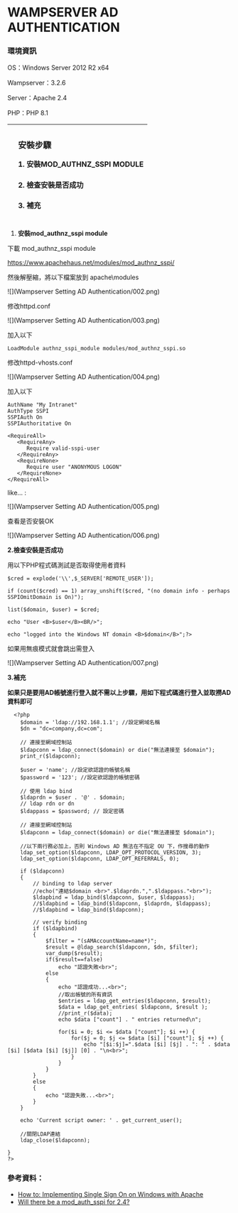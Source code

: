 <h1>WAMPSERVER AD AUTHENTICATION</h1>
<p><h3>環境資訊</h3></p>
<p>OS：Windows Server 2012 R2 x64</p>
<p>Wampserver：3.2.6</p>
<p>Server：Apache 2.4</p>
<p>PHP：PHP 8.1</p>


||<p><h3>安裝步驟</h3></p><p>1. 安裝MOD_AUTHNZ_SSPI MODULE</p><p><h4>2. 檢查安裝是否成功</h4></p><p><h4>3. 補充</h4></p>|
| :-: | :- |



1. **安裝mod_authnz_sspi module**

下載 mod_authnz_sspi module

<https://www.apachehaus.net/modules/mod_authnz_sspi/>

然後解壓縮，將以下檔案放到 apache\modules

![](Wampserver Setting AD Authentication/002.png)

修改httpd.conf 

![](Wampserver Setting AD Authentication/003.png)

加入以下

```
LoadModule authnz_sspi_module modules/mod_authnz_sspi.so
```

修改httpd-vhosts.conf 

![](Wampserver Setting AD Authentication/004.png)

加入以下    
```
AuthName "My Intranet"
AuthType SSPI
SSPIAuth On
SSPIAuthoritative On

<RequireAll>
   <RequireAny>
      Require valid-sspi-user
   </RequireAny>
   <RequireNone>
      Require user "ANONYMOUS LOGON"
   </RequireNone>
</RequireAll>
```

like… :

![](Wampserver Setting AD Authentication/005.png)

查看是否安裝OK

![](Wampserver Setting AD Authentication/006.png)

**2.檢查安裝是否成功**

用以下PHP程式碼測試是否取得使用者資料

```
$cred = explode('\\',$_SERVER['REMOTE_USER']);

if (count($cred) == 1) array_unshift($cred, "(no domain info - perhaps SSPIOmitDomain is On)");

list($domain, $user) = $cred;

echo "User <B>$user</B><BR/>";

echo "logged into the Windows NT domain <B>$domain</B>";?>
```

如果用無痕模式就會跳出需登入

![](Wampserver Setting AD Authentication/007.png)

**3.補充**

**如果只是要用AD帳號進行登入就不需以上步驟，用如下程式碼進行登入並取撈AD資料即可**

```
  <?php
    $domain = 'ldap://192.168.1.1'; //設定網域名稱
    $dn = "dc=company,dc=com";
    
    // 連接至網域控制站
    $ldapconn = ldap_connect($domain) or die("無法連接至 $domain");
    print_r($ldapconn);
    
    $user = 'name'; //設定欲認證的帳號名稱
    $password = '123'; //設定欲認證的帳號密碼
    
    // 使用 ldap bind 
    $ldaprdn = $user . '@' . $domain; 
    // ldap rdn or dn 
    $ldappass = $password; // 設定密碼
    
    // 連接至網域控制站
    $ldapconn = ldap_connect($domain) or die("無法連接至 $domain"); 
    
    //以下兩行務必加上，否則 Windows AD 無法在不指定 OU 下，作搜尋的動作
    ldap_set_option($ldapconn, LDAP_OPT_PROTOCOL_VERSION, 3);
    ldap_set_option($ldapconn, LDAP_OPT_REFERRALS, 0);
    
    if ($ldapconn) 
    { 
        // binding to ldap server
        //echo("連結$domain <br>".$ldaprdn.",".$ldappass."<br>");
        $ldapbind = ldap_bind($ldapconn, $user, $ldappass);     
        //$ldapbind = ldap_bind($ldapconn, $ldaprdn, $ldappass);     
        //$ldapbind = ldap_bind($ldapconn);     
    
        // verify binding     
        if ($ldapbind) 
        {         
            $filter = "(sAMAccountName=name*)";
            $result = @ldap_search($ldapconn, $dn, $filter);  
            var_dump($result);
            if($result==false) 
                echo "認證失敗<br>";        
            else 
            {            
                echo "認證成功...<br>";             
                //取出帳號的所有資訊             
                $entries = ldap_get_entries($ldapconn, $result);
                $data = ldap_get_entries( $ldapconn, $result );
                //print_r($data);
                echo $data ["count"] . " entries returned\n";
                
                for($i = 0; $i <= $data ["count"]; $i ++) {
                    for($j = 0; $j <= $data [$i] ["count"]; $j ++) {
                        echo "[$i:$j]=".$data [$i] [$j] . ": " . $data [$i] [$data [$i] [$j]] [0] . "\n<br>";
                    }
                }                
            }    
        } 
        else 
        {         
            echo "認證失敗...<br>";     
        } 
    }
    
    echo 'Current script owner: ' . get_current_user();
    
    //關閉LDAP連結
    ldap_close($ldapconn);
    
}
?>

```

### 參考資料：
* [How to: Implementing Single Sign On on Windows with Apache](https://community.spiceworks.com/how_to/91377-implementing-single-sign-on-on-windows-with-apache)
* [Will there be a mod_auth_sspi for 2.4?](https://www.apachelounge.com/viewtopic.php?t=4548)
